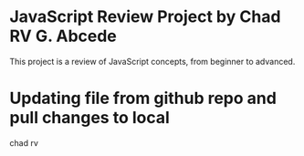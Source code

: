 # JavaScript Review Project by Chad RV G. Abcede
This project is a review of JavaScript concepts, from beginner to advanced. 
# Updating file from github repo and pull changes to local
chad rv
